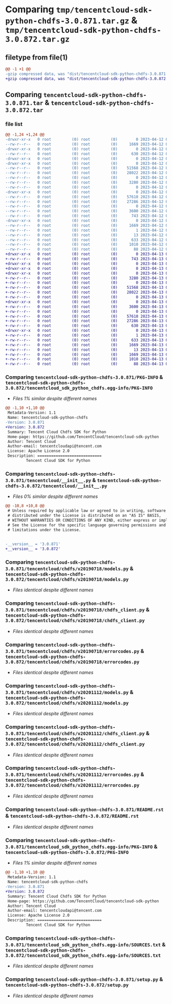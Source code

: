# Comparing `tmp/tencentcloud-sdk-python-chdfs-3.0.871.tar.gz` & `tmp/tencentcloud-sdk-python-chdfs-3.0.872.tar.gz`

## filetype from file(1)

```diff
@@ -1 +1 @@
-gzip compressed data, was "dist/tencentcloud-sdk-python-chdfs-3.0.871.tar", last modified: Wed Apr 12 00:19:22 2023, max compression
+gzip compressed data, was "dist/tencentcloud-sdk-python-chdfs-3.0.872.tar", last modified: Thu Apr 13 00:24:23 2023, max compression
```

## Comparing `tencentcloud-sdk-python-chdfs-3.0.871.tar` & `tencentcloud-sdk-python-chdfs-3.0.872.tar`

### file list

```diff
@@ -1,24 +1,24 @@
-drwxr-xr-x   0 root         (0) root         (0)        0 2023-04-12 00:19:22.000000 tencentcloud-sdk-python-chdfs-3.0.871/
--rw-r--r--   0 root         (0) root         (0)     1669 2023-04-12 00:19:22.000000 tencentcloud-sdk-python-chdfs-3.0.871/PKG-INFO
-drwxr-xr-x   0 root         (0) root         (0)        0 2023-04-12 00:19:22.000000 tencentcloud-sdk-python-chdfs-3.0.871/tencentcloud/
--rw-r--r--   0 root         (0) root         (0)      630 2023-04-12 00:19:22.000000 tencentcloud-sdk-python-chdfs-3.0.871/tencentcloud/__init__.py
-drwxr-xr-x   0 root         (0) root         (0)        0 2023-04-12 00:19:22.000000 tencentcloud-sdk-python-chdfs-3.0.871/tencentcloud/chdfs/
-drwxr-xr-x   0 root         (0) root         (0)        0 2023-04-12 00:19:22.000000 tencentcloud-sdk-python-chdfs-3.0.871/tencentcloud/chdfs/v20190718/
--rw-r--r--   0 root         (0) root         (0)    51568 2023-04-12 00:19:22.000000 tencentcloud-sdk-python-chdfs-3.0.871/tencentcloud/chdfs/v20190718/models.py
--rw-r--r--   0 root         (0) root         (0)    28022 2023-04-12 00:19:22.000000 tencentcloud-sdk-python-chdfs-3.0.871/tencentcloud/chdfs/v20190718/chdfs_client.py
--rw-r--r--   0 root         (0) root         (0)        0 2023-04-12 00:19:22.000000 tencentcloud-sdk-python-chdfs-3.0.871/tencentcloud/chdfs/v20190718/__init__.py
--rw-r--r--   0 root         (0) root         (0)     3280 2023-04-12 00:19:22.000000 tencentcloud-sdk-python-chdfs-3.0.871/tencentcloud/chdfs/v20190718/errorcodes.py
--rw-r--r--   0 root         (0) root         (0)        0 2023-04-12 00:19:22.000000 tencentcloud-sdk-python-chdfs-3.0.871/tencentcloud/chdfs/__init__.py
-drwxr-xr-x   0 root         (0) root         (0)        0 2023-04-12 00:19:22.000000 tencentcloud-sdk-python-chdfs-3.0.871/tencentcloud/chdfs/v20201112/
--rw-r--r--   0 root         (0) root         (0)    57610 2023-04-12 00:19:22.000000 tencentcloud-sdk-python-chdfs-3.0.871/tencentcloud/chdfs/v20201112/models.py
--rw-r--r--   0 root         (0) root         (0)    27286 2023-04-12 00:19:22.000000 tencentcloud-sdk-python-chdfs-3.0.871/tencentcloud/chdfs/v20201112/chdfs_client.py
--rw-r--r--   0 root         (0) root         (0)        0 2023-04-12 00:19:22.000000 tencentcloud-sdk-python-chdfs-3.0.871/tencentcloud/chdfs/v20201112/__init__.py
--rw-r--r--   0 root         (0) root         (0)     3600 2023-04-12 00:19:22.000000 tencentcloud-sdk-python-chdfs-3.0.871/tencentcloud/chdfs/v20201112/errorcodes.py
--rw-r--r--   0 root         (0) root         (0)      743 2023-04-12 00:19:22.000000 tencentcloud-sdk-python-chdfs-3.0.871/README.rst
-drwxr-xr-x   0 root         (0) root         (0)        0 2023-04-12 00:19:22.000000 tencentcloud-sdk-python-chdfs-3.0.871/tencentcloud_sdk_python_chdfs.egg-info/
--rw-r--r--   0 root         (0) root         (0)     1669 2023-04-12 00:19:22.000000 tencentcloud-sdk-python-chdfs-3.0.871/tencentcloud_sdk_python_chdfs.egg-info/PKG-INFO
--rw-r--r--   0 root         (0) root         (0)        1 2023-04-12 00:19:22.000000 tencentcloud-sdk-python-chdfs-3.0.871/tencentcloud_sdk_python_chdfs.egg-info/dependency_links.txt
--rw-r--r--   0 root         (0) root         (0)       13 2023-04-12 00:19:22.000000 tencentcloud-sdk-python-chdfs-3.0.871/tencentcloud_sdk_python_chdfs.egg-info/top_level.txt
--rw-r--r--   0 root         (0) root         (0)      633 2023-04-12 00:19:22.000000 tencentcloud-sdk-python-chdfs-3.0.871/tencentcloud_sdk_python_chdfs.egg-info/SOURCES.txt
--rw-r--r--   0 root         (0) root         (0)     1010 2023-04-12 00:19:22.000000 tencentcloud-sdk-python-chdfs-3.0.871/setup.py
--rw-r--r--   0 root         (0) root         (0)       88 2023-04-12 00:19:22.000000 tencentcloud-sdk-python-chdfs-3.0.871/setup.cfg
+drwxr-xr-x   0 root         (0) root         (0)        0 2023-04-13 00:24:23.000000 tencentcloud-sdk-python-chdfs-3.0.872/
+-rw-r--r--   0 root         (0) root         (0)      743 2023-04-13 00:24:23.000000 tencentcloud-sdk-python-chdfs-3.0.872/README.rst
+drwxr-xr-x   0 root         (0) root         (0)        0 2023-04-13 00:24:23.000000 tencentcloud-sdk-python-chdfs-3.0.872/tencentcloud/
+drwxr-xr-x   0 root         (0) root         (0)        0 2023-04-13 00:24:23.000000 tencentcloud-sdk-python-chdfs-3.0.872/tencentcloud/chdfs/
+drwxr-xr-x   0 root         (0) root         (0)        0 2023-04-13 00:24:23.000000 tencentcloud-sdk-python-chdfs-3.0.872/tencentcloud/chdfs/v20190718/
+-rw-r--r--   0 root         (0) root         (0)     3280 2023-04-13 00:24:23.000000 tencentcloud-sdk-python-chdfs-3.0.872/tencentcloud/chdfs/v20190718/errorcodes.py
+-rw-r--r--   0 root         (0) root         (0)        0 2023-04-13 00:24:23.000000 tencentcloud-sdk-python-chdfs-3.0.872/tencentcloud/chdfs/v20190718/__init__.py
+-rw-r--r--   0 root         (0) root         (0)    51568 2023-04-13 00:24:23.000000 tencentcloud-sdk-python-chdfs-3.0.872/tencentcloud/chdfs/v20190718/models.py
+-rw-r--r--   0 root         (0) root         (0)    28022 2023-04-13 00:24:23.000000 tencentcloud-sdk-python-chdfs-3.0.872/tencentcloud/chdfs/v20190718/chdfs_client.py
+-rw-r--r--   0 root         (0) root         (0)        0 2023-04-13 00:24:23.000000 tencentcloud-sdk-python-chdfs-3.0.872/tencentcloud/chdfs/__init__.py
+drwxr-xr-x   0 root         (0) root         (0)        0 2023-04-13 00:24:23.000000 tencentcloud-sdk-python-chdfs-3.0.872/tencentcloud/chdfs/v20201112/
+-rw-r--r--   0 root         (0) root         (0)     3600 2023-04-13 00:24:23.000000 tencentcloud-sdk-python-chdfs-3.0.872/tencentcloud/chdfs/v20201112/errorcodes.py
+-rw-r--r--   0 root         (0) root         (0)        0 2023-04-13 00:24:23.000000 tencentcloud-sdk-python-chdfs-3.0.872/tencentcloud/chdfs/v20201112/__init__.py
+-rw-r--r--   0 root         (0) root         (0)    57610 2023-04-13 00:24:23.000000 tencentcloud-sdk-python-chdfs-3.0.872/tencentcloud/chdfs/v20201112/models.py
+-rw-r--r--   0 root         (0) root         (0)    27286 2023-04-13 00:24:23.000000 tencentcloud-sdk-python-chdfs-3.0.872/tencentcloud/chdfs/v20201112/chdfs_client.py
+-rw-r--r--   0 root         (0) root         (0)      630 2023-04-13 00:24:23.000000 tencentcloud-sdk-python-chdfs-3.0.872/tencentcloud/__init__.py
+drwxr-xr-x   0 root         (0) root         (0)        0 2023-04-13 00:24:23.000000 tencentcloud-sdk-python-chdfs-3.0.872/tencentcloud_sdk_python_chdfs.egg-info/
+-rw-r--r--   0 root         (0) root         (0)        1 2023-04-13 00:24:23.000000 tencentcloud-sdk-python-chdfs-3.0.872/tencentcloud_sdk_python_chdfs.egg-info/dependency_links.txt
+-rw-r--r--   0 root         (0) root         (0)      633 2023-04-13 00:24:23.000000 tencentcloud-sdk-python-chdfs-3.0.872/tencentcloud_sdk_python_chdfs.egg-info/SOURCES.txt
+-rw-r--r--   0 root         (0) root         (0)     1669 2023-04-13 00:24:23.000000 tencentcloud-sdk-python-chdfs-3.0.872/tencentcloud_sdk_python_chdfs.egg-info/PKG-INFO
+-rw-r--r--   0 root         (0) root         (0)       13 2023-04-13 00:24:23.000000 tencentcloud-sdk-python-chdfs-3.0.872/tencentcloud_sdk_python_chdfs.egg-info/top_level.txt
+-rw-r--r--   0 root         (0) root         (0)     1669 2023-04-13 00:24:23.000000 tencentcloud-sdk-python-chdfs-3.0.872/PKG-INFO
+-rw-r--r--   0 root         (0) root         (0)     1010 2023-04-13 00:24:23.000000 tencentcloud-sdk-python-chdfs-3.0.872/setup.py
+-rw-r--r--   0 root         (0) root         (0)       88 2023-04-13 00:24:23.000000 tencentcloud-sdk-python-chdfs-3.0.872/setup.cfg
```

### Comparing `tencentcloud-sdk-python-chdfs-3.0.871/PKG-INFO` & `tencentcloud-sdk-python-chdfs-3.0.872/tencentcloud_sdk_python_chdfs.egg-info/PKG-INFO`

 * *Files 1% similar despite different names*

```diff
@@ -1,10 +1,10 @@
 Metadata-Version: 1.1
 Name: tencentcloud-sdk-python-chdfs
-Version: 3.0.871
+Version: 3.0.872
 Summary: Tencent Cloud Chdfs SDK for Python
 Home-page: https://github.com/TencentCloud/tencentcloud-sdk-python
 Author: Tencent Cloud
 Author-email: tencentcloudapi@tencent.com
 License: Apache License 2.0
 Description: ============================
         Tencent Cloud SDK for Python
```

### Comparing `tencentcloud-sdk-python-chdfs-3.0.871/tencentcloud/__init__.py` & `tencentcloud-sdk-python-chdfs-3.0.872/tencentcloud/__init__.py`

 * *Files 0% similar despite different names*

```diff
@@ -10,8 +10,8 @@
 # Unless required by applicable law or agreed to in writing, software
 # distributed under the License is distributed on an "AS IS" BASIS,
 # WITHOUT WARRANTIES OR CONDITIONS OF ANY KIND, either express or implied.
 # See the License for the specific language governing permissions and
 # limitations under the License.
 
 
-__version__ = '3.0.871'
+__version__ = '3.0.872'
```

### Comparing `tencentcloud-sdk-python-chdfs-3.0.871/tencentcloud/chdfs/v20190718/models.py` & `tencentcloud-sdk-python-chdfs-3.0.872/tencentcloud/chdfs/v20190718/models.py`

 * *Files identical despite different names*

### Comparing `tencentcloud-sdk-python-chdfs-3.0.871/tencentcloud/chdfs/v20190718/chdfs_client.py` & `tencentcloud-sdk-python-chdfs-3.0.872/tencentcloud/chdfs/v20190718/chdfs_client.py`

 * *Files identical despite different names*

### Comparing `tencentcloud-sdk-python-chdfs-3.0.871/tencentcloud/chdfs/v20190718/errorcodes.py` & `tencentcloud-sdk-python-chdfs-3.0.872/tencentcloud/chdfs/v20190718/errorcodes.py`

 * *Files identical despite different names*

### Comparing `tencentcloud-sdk-python-chdfs-3.0.871/tencentcloud/chdfs/v20201112/models.py` & `tencentcloud-sdk-python-chdfs-3.0.872/tencentcloud/chdfs/v20201112/models.py`

 * *Files identical despite different names*

### Comparing `tencentcloud-sdk-python-chdfs-3.0.871/tencentcloud/chdfs/v20201112/chdfs_client.py` & `tencentcloud-sdk-python-chdfs-3.0.872/tencentcloud/chdfs/v20201112/chdfs_client.py`

 * *Files identical despite different names*

### Comparing `tencentcloud-sdk-python-chdfs-3.0.871/tencentcloud/chdfs/v20201112/errorcodes.py` & `tencentcloud-sdk-python-chdfs-3.0.872/tencentcloud/chdfs/v20201112/errorcodes.py`

 * *Files identical despite different names*

### Comparing `tencentcloud-sdk-python-chdfs-3.0.871/README.rst` & `tencentcloud-sdk-python-chdfs-3.0.872/README.rst`

 * *Files identical despite different names*

### Comparing `tencentcloud-sdk-python-chdfs-3.0.871/tencentcloud_sdk_python_chdfs.egg-info/PKG-INFO` & `tencentcloud-sdk-python-chdfs-3.0.872/PKG-INFO`

 * *Files 1% similar despite different names*

```diff
@@ -1,10 +1,10 @@
 Metadata-Version: 1.1
 Name: tencentcloud-sdk-python-chdfs
-Version: 3.0.871
+Version: 3.0.872
 Summary: Tencent Cloud Chdfs SDK for Python
 Home-page: https://github.com/TencentCloud/tencentcloud-sdk-python
 Author: Tencent Cloud
 Author-email: tencentcloudapi@tencent.com
 License: Apache License 2.0
 Description: ============================
         Tencent Cloud SDK for Python
```

### Comparing `tencentcloud-sdk-python-chdfs-3.0.871/tencentcloud_sdk_python_chdfs.egg-info/SOURCES.txt` & `tencentcloud-sdk-python-chdfs-3.0.872/tencentcloud_sdk_python_chdfs.egg-info/SOURCES.txt`

 * *Files identical despite different names*

### Comparing `tencentcloud-sdk-python-chdfs-3.0.871/setup.py` & `tencentcloud-sdk-python-chdfs-3.0.872/setup.py`

 * *Files identical despite different names*

